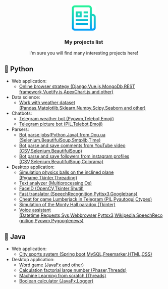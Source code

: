 <br />
<p align="center">
  <a href="https://github.com/Aarrtteemm123/PROJECTS-LIST">
    <img src="logo.png" alt="Logo" width="80" height="80">
  </a>

  <h3 align="center">My projects list</h3>

  <p align="center">
    I'm sure you will find many interesting projects here!
    <br />
  </p>
</p>
<h2>&#x1F537; Python</h2>

- Web application:
  - [Online browser strategy (Django,Vue.js,MongoDb,REST framework,Vuetify.js,ApexChart.js and other)](https://github.com/Aarrtteemm123/strategy-game-server)
- Data science:
  - [Work with weather dataset (Pandas,Matplotlib,Sklearn,Numpy,Scipy,Seaborn and other)](https://github.com/Aarrtteemm123/dataset-weather)
- Chatbots:
  - [Telegram weather bot (Pyowm,Telebot,Emoji)](https://github.com/Aarrtteemm123/TelegramBots)
  - [Telegram picture bot (PIL,Telebot,Emoji)](https://github.com/Aarrtteemm123/TelegramBots/tree/pictureBot)
- Parsers:
  - [Bot parse jobs(Python,Java) from Dou.ua (Selenium,BeautifulSoup,Smtplib,Time)](https://github.com/Aarrtteemm123/Parsers)
  - [Bot parse and save comments from YouTube video (CSV,Selenium,BeautifulSoup)](https://github.com/Aarrtteemm123/Parsers/tree/YT-com-parser)
  - [Bot parse and save followers from instagram profiles (CSV,Selenium,BeautifulSoup,Colorama)](https://github.com/Aarrtteemm123/Parsers/tree/InstaSub)
- Desktop application:
  - [Simulation physics balls on the inclined plane (Pygame,Tkinter,Threading)](https://github.com/Aarrtteemm123/Balls)
  - [Text analyzer (Multiprocessing,Os)](https://github.com/Aarrtteemm123/text-analyzer)
  - [FaceID (OpenCV,Tkinter,Shutil)](https://github.com/Aarrtteemm123/FaceID)
  - [Fast translator (SpeechRecognition,Pyttsx3,Googletrans)](https://github.com/Aarrtteemm123/fast-translator)
  - [Cheat for game Lumberjack in Telegram (PIL,Pyautogui,Ctypes)](https://github.com/Aarrtteemm123/LumberjackBot)
  - [Simulation of the Monty Hall paradox (Tkinter)](https://github.com/Aarrtteemm123/Monty-Hall)
  - [Voice assistant (Datetime,Requests,Sys,Webbrowser,Pyttsx3,Wikipedia,SpeechRecognition,Pyowm,Pygooglenews)](https://github.com/illumlg/voice-assistant)

<h2>&#x1F537; Java</h2>

- Web application:
  - [City sports system (Spring boot,MySQL,Freemarker,HTML,CSS)](https://github.com/Aarrtteemm123/website-spring)
- Desktop application:
  - [Word game (JavaFx and other)](https://github.com/Aarrtteemm123/game-find-words)
  - [Calculation factorial large number (Phaser,Threads)](https://github.com/Aarrtteemm123/Factorial)
  - [Machine Learning from scratch (Threads)](https://github.com/Aarrtteemm123/ML)
  - [Boolean calculator (JavaFx,Logger)](https://github.com/Aarrtteemm123/boolean-calculator)
